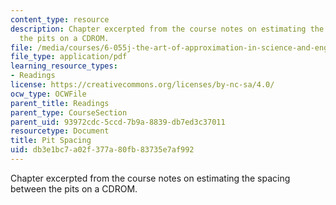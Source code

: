 ```yaml
---
content_type: resource
description: Chapter excerpted from the course notes on estimating the spacing between
  the pits on a CDROM.
file: /media/courses/6-055j-the-art-of-approximation-in-science-and-engineering-spring-2008/db3e1bc7a02f377a80fb83735e7af992_feb06c.pdf
file_type: application/pdf
learning_resource_types:
- Readings
license: https://creativecommons.org/licenses/by-nc-sa/4.0/
ocw_type: OCWFile
parent_title: Readings
parent_type: CourseSection
parent_uid: 93972cdc-5ccd-7b9a-8839-db7ed3c37011
resourcetype: Document
title: Pit Spacing
uid: db3e1bc7-a02f-377a-80fb-83735e7af992
---
```

Chapter excerpted from the course notes on estimating the spacing between the pits on a CDROM.